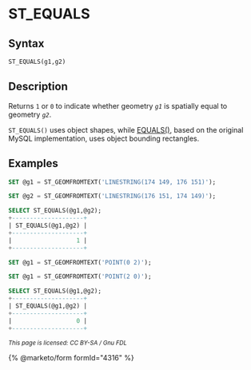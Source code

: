 # ST\_EQUALS

## Syntax

```sql
ST_EQUALS(g1,g2)
```

## Description

Returns `1` or `0` to indicate whether geometry _`g1`_ is spatially equal to geometry _`g2`_.

`ST_EQUALS()` uses object shapes, while [EQUALS()](equals.md), based on the original MySQL implementation, uses object bounding rectangles.

## Examples

```sql
SET @g1 = ST_GEOMFROMTEXT('LINESTRING(174 149, 176 151)');

SET @g2 = ST_GEOMFROMTEXT('LINESTRING(176 151, 174 149)');

SELECT ST_EQUALS(@g1,@g2);
+--------------------+
| ST_EQUALS(@g1,@g2) |
+--------------------+
|                  1 |
+--------------------+
```

```sql
SET @g1 = ST_GEOMFROMTEXT('POINT(0 2)');

SET @g1 = ST_GEOMFROMTEXT('POINT(2 0)');

SELECT ST_EQUALS(@g1,@g2);
+--------------------+
| ST_EQUALS(@g1,@g2) |
+--------------------+
|                  0 |
+--------------------+
```

<sub>_This page is licensed: CC BY-SA / Gnu FDL_</sub>

{% @marketo/form formId="4316" %}
